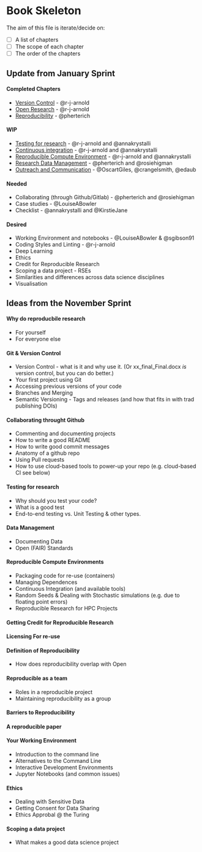 # Book Skeleton
The aim of this file is iterate/decide on:
- [ ] A list of chapters
- [ ] The scope of each chapter 
- [ ] The order of the chapters

## Update from January Sprint

#### Completed Chapters
- [Version Control](chapters/version_control.md) - @r-j-arnold
- [Open Research](chapters/open_research.md) - @r-j-arnold
- [Reproducibility](chapters/reproducibility.md) - @pherterich

#### WIP
- [Testing for research](https://github.com/alan-turing-institute/the-turing-way/pull/147) - @r-j-arnold and @annakrystalli
- [Continuous integration](https://github.com/alan-turing-institute/the-turing-way/pull/146) - @r-j-arnold and @annakrystalli
- [Reproducible Compute Environment](https://github.com/alan-turing-institute/the-turing-way/pull/148) - @r-j-arnold and @annakrystalli
- [Research Data Management](https://github.com/alan-turing-institute/the-turing-way/pull/196) - @pherterich and @rosiehigman
- [Outreach and Communication](https://github.com/alan-turing-institute/the-turing-way/pull/561) - @OscartGiles, @crangelsmith, @edaub

#### Needed
- Collaborating (through Github/Gitlab) - @pherterich and @rosiehigman
- Case studies - @LouiseABowler
- Checklist - @annakrystalli and @KirstieJane

#### Desired
- Working Environment and notebooks - @LouiseABowler & @sgibson91
- Coding Styles and Linting - @r-j-arnold
- Deep Learning
- Ethics
- Credit for Reproducible Research
- Scoping a data project - RSEs
- Similarities and differences across data science disciplines
- Visualisation

## Ideas from the November Sprint

#### Why do reproducbile research
- For yourself
- For everyone else

#### Git & Version Control
- Version Control - what is it and why use it. (Or xx_final_Final.docx *is* version control, but you can do better.)
- Your first project using Git
- Accessing previous versions of your code
- Branches and Merging
- Semantic Versioning - Tags and releases (and how that fits in with trad publishing DOIs)

#### Collaborating throught Github
- Commenting and documenting projects
- How to write a good README
- How to write good commit messages
- Anatomy of a github repo
- Using Pull requests
- How to use cloud-based tools to power-up your repo (e.g. cloud-based CI see below)

#### Testing for research
- Why should you test your code?
- What is a good test
- End-to-end testing vs. Unit Testing & other types.

#### Data Management
- Documenting Data
- Open (FAIR) Standards

#### Reproducible Compute Environments
- Packaging code for re-use (containers)
- Managing Dependences
- Continuous Integration (and available tools)
- Random Seeds & Dealing with Stochastic simulations (e.g. due to floating point errors)
- Reproducible Research for HPC Projects

#### Getting Credit for Reproducible Research

#### Licensing For re-use

#### Definition of Reproducibility
- How does reproducibility overlap with Open

#### Reproducible as a team 
- Roles in a reproducible project
- Maintaining reproducibility as a group

#### Barriers to Reproducibility

#### A reproducible paper

#### Your Working Environment
- Introduction to the command line
- Alternatives to the Command Line
- Interactive Development Environments
- Jupyter Notebooks (and common issues)

#### Ethics
- Dealing with Sensitive Data
- Getting Consent for Data Sharing
- Ethics Approbal @ the Turing

#### Scoping a data project
- What makes a good data science project
